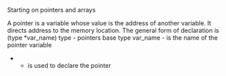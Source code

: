 Starting on pointers and arrays

A pointer is a variable whose value is the address of
another variable.
It directs address to the memory location.
The general form of declaration is (type *var_name)
type - pointers base type
var_name - is the name of the pointer variable
* - is used to declare the pointer
